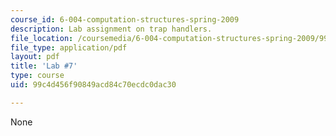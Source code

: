 ```yaml
---
course_id: 6-004-computation-structures-spring-2009
description: Lab assignment on trap handlers.
file_location: /coursemedia/6-004-computation-structures-spring-2009/99c4d456f90849acd84c70ecdc0dac30_MIT6_004s09_lab07.pdf
file_type: application/pdf
layout: pdf
title: 'Lab #7'
type: course
uid: 99c4d456f90849acd84c70ecdc0dac30

---
```

None
